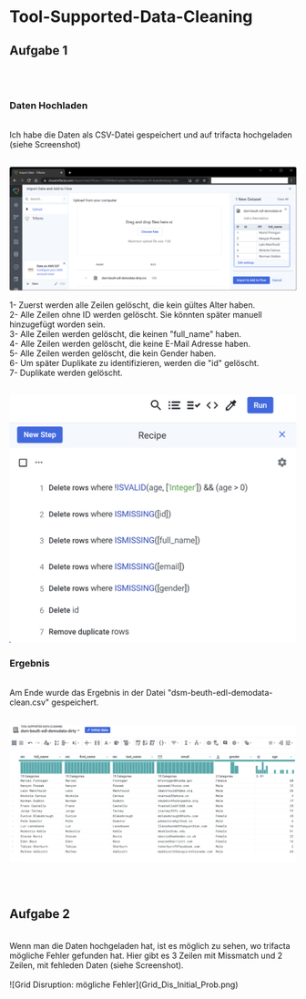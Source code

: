 # Tool-Supported-Data-Cleaning

## Aufgabe 1
<br><br>

### Daten Hochladen
<br>
Ich habe die Daten als CSV-Datei gespeichert und auf trifacta hochgeladen (siehe Screenshot)
<br><br>

![Initial Data](trifacta_upload.png)


1- Zuerst werden alle Zeilen gelöscht, die kein gültes Alter haben. <br>
2- Alle Zeilen ohne ID werden gelöscht. Sie könnten später manuell hinzugefügt worden sein. <br>
3- Alle Zeilen werden gelöscht, die keinen "full_name" haben. <br>
4- Alle Zeilen werden gelöscht, die keine E-Mail Adresse haben. <br>
5- Alle Zeilen werden gelöscht, die kein Gender haben. <br>
6- Um später Duplikate zu identifizieren, werden die "id" gelöscht. <br>
7- Duplikate werden gelöscht.<br> <br>

![Recipe](Recipe.png)


### Ergebnis
<br>
Am Ende wurde das Ergebnis in der Datei "dsm-beuth-edl-demodata-clean.csv" gespeichert.
<br><br>

![Clean Data](Clean.png)

<br><br>
## Aufgabe 2

<br>
Wenn man die Daten hochgeladen hat, ist es möglich zu sehen, wo trifacta mögliche Fehler gefunden hat. Hier gibt es 3 Zeilen mit Missmatch und 2 Zeilen, mit fehleden Daten (siehe Screenshot).
<br><br>
![Grid Disruption: mögliche Fehler](Grid_Dis_Initial_Prob.png)

<br><br>




